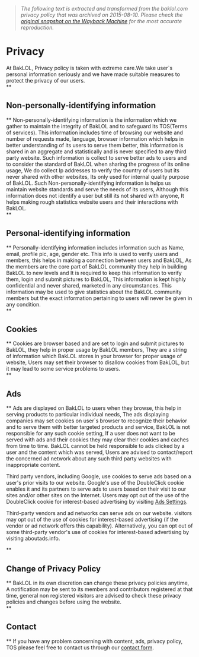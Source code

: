> *The following text is extracted and transformed from the baklol.com privacy policy that was archived on 2015-08-10. Please check the [original snapshot on the Wayback Machine](https://web.archive.org/web/20150810063608id_/http%3A//baklol.com/Privacy) for the most accurate reproduction.*

# Privacy

At BakLOL, Privacy policy is taken with extreme care.We take user`s personal information seriously and we have made suitable measures to protect the privacy of our users.  
**

## Non-personally-identifying information

  
** Non-personally-identifying information is the information which we gather to maintain the integrity of BakLOL and to safeguard its TOS(Terms of services). This information includes time of browsing our website and number of requests made, language, browser information which helps in better understanding of its users to serve them better, this information is shared in an aggregate and statistically and is never specified to any third party website. Such information is collect to serve better ads to users and to consider the standard of BakLOL when sharing the progress of its online usage, We do collect Ip addresses to verify the country of users but its never shared with other websites, Its only used for internal quality purpose of BakLOL. Such Non-personally-identifying information is helps us maintain website standards and serve the needs of its users, Although this information does not identify a user but still its not shared with anyone, It helps making rough statistics website users and their interactions with BakLOL.  
**

## Personal-identifying information

  
** Personally-identifying information includes information such as Name, email, profile pic, age, gender etc. This info is used to verify users and members, this helps in making a connection between users and BakLOL, As the members are the core part of BakLOL community they help in building BakLOL to new levels and It is required to keep this information to verify them, login and submit pictures to BakLOL, This information is kept highly confidential and never shared, marketed in any circumstances. This information may be used to give statistics about the BakLOL community members but the exact information pertaining to users will never be given in any condition.  
**

## Cookies

  
** Cookies are browser based and are set to login and submit pictures to BakLOL, they help in proper usage by BakLOL members, They are a string of information which BakLOL stores in your browser for proper usage of website, Users may set their browser to disallow cookies from BakLOL, but it may lead to some service problems to users.  
**

## Ads

  
** Ads are displayed on BakLOL to users when they browse, this help in serving products to particular individual needs, The ads displaying companies may set cookies on user`s browser to recognize their behavior and to serve them with better targeted products and service, BakLOL is not responsible for any such cookie setting, If a user does not want to be served with ads and their cookies they may clear their cookies and caches from time to time. BakLOL cannot be held responsible to ads clicked by a user and the content which was served, Users are advised to contact/report the concerned ad network about any such third party websites with inappropriate content. 

Third party vendors, including Google, use cookies to serve ads based on a user's prior visits to our website. Google's use of the DoubleClick cookie enables it and its partners to serve ads to users based on their visit to our sites and/or other sites on the Internet. Users may opt out of the use of the DoubleClick cookie for interest-based advertising by visiting [Ads Settings]().

Third-party vendors and ad networks can serve ads on our website. visitors may opt out of the use of cookies for interest-based advertising (if the vendor or ad network offers this capability). Alternatively, you can opt out of some third-party vendor's use of cookies for interest-based advertising by visiting aboutads.info.   
  
**

## Change of Privacy Policy

  
** BakLOL in its own discretion can change these privacy policies anytime, A notification may be sent to its members and contributors registered at that time, general non registered visitors are advised to check these privacy policies and changes before using the website.   
**

## Contact

  
** If you have any problem concerning with content, ads, privacy policy, TOS please feel free to contact us through our [contact form](). 
